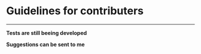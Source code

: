 # Guidelines for contributers
___

**Tests are still beeing developed**

**Suggestions can be sent to me**

